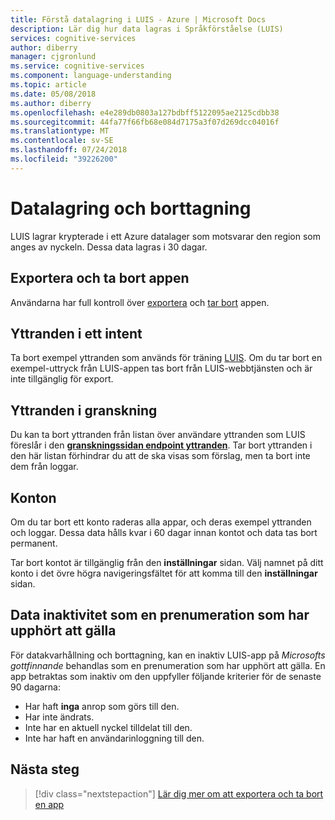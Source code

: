 ```yaml
---
title: Förstå datalagring i LUIS - Azure | Microsoft Docs
description: Lär dig hur data lagras i Språkförståelse (LUIS)
services: cognitive-services
author: diberry
manager: cjgronlund
ms.service: cognitive-services
ms.component: language-understanding
ms.topic: article
ms.date: 05/08/2018
ms.author: diberry
ms.openlocfilehash: e4e289db0803a127bdbff5122095ae2125cdbb38
ms.sourcegitcommit: 44fa77f66fb68e084d7175a3f07d269dcc04016f
ms.translationtype: MT
ms.contentlocale: sv-SE
ms.lasthandoff: 07/24/2018
ms.locfileid: "39226200"
---
```

# <a name="data-storage-and-removal"></a>Datalagring och borttagning
LUIS lagrar krypterade i ett Azure datalager som motsvarar den region som anges av nyckeln. Dessa data lagras i 30 dagar. 

## <a name="export-and-delete-app"></a>Exportera och ta bort appen
Användarna har full kontroll över [exportera](luis-how-to-start-new-app.md#export-app) och [tar bort](luis-how-to-start-new-app.md#delete-app) appen. 

## <a name="utterances-in-an-intent"></a>Yttranden i ett intent
Ta bort exempel yttranden som används för träning [LUIS](luis-reference-regions.md). Om du tar bort en exempel-uttryck från LUIS-appen tas bort från LUIS-webbtjänsten och är inte tillgänglig för export.

## <a name="utterances-in-review"></a>Yttranden i granskning
Du kan ta bort yttranden från listan över användare yttranden som LUIS föreslår i den  **[granskningssidan endpoint yttranden](luis-how-to-review-endoint-utt.md)**. Tar bort yttranden i den här listan förhindrar du att de ska visas som förslag, men ta bort inte dem från loggar.

## <a name="accounts"></a>Konton
Om du tar bort ett konto raderas alla appar, och deras exempel yttranden och loggar. Dessa data hålls kvar i 60 dagar innan kontot och data tas bort permanent.

Tar bort kontot är tillgänglig från den **inställningar** sidan. Välj namnet på ditt konto i det övre högra navigeringsfältet för att komma till den **inställningar** sidan.

## <a name="data-inactivity-as-an-expired-subscription"></a>Data inaktivitet som en prenumeration som har upphört att gälla
För datakvarhållning och borttagning, kan en inaktiv LUIS-app på _Microsofts gottfinnande_ behandlas som en prenumeration som har upphört att gälla. En app betraktas som inaktiv om den uppfyller följande kriterier för de senaste 90 dagarna: 

* Har haft **inga** anrop som görs till den.
* Har inte ändrats.
* Inte har en aktuell nyckel tilldelat till den.
* Inte har haft en användarinloggning till den.

## <a name="next-steps"></a>Nästa steg

> [!div class="nextstepaction"]
> [Lär dig mer om att exportera och ta bort en app](luis-how-to-start-new-app.md)